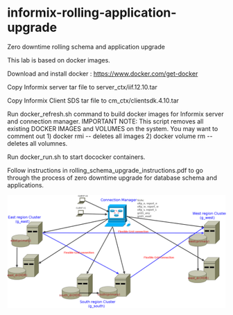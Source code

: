 # informix-rolling-application-upgrade
Zero downtime rolling schema and application upgrade

This lab is based on docker images. 

Download and install docker : https://www.docker.com/get-docker

Copy Informix server tar file to server_ctx/iif.12.10.tar

Copy Informix Client SDS tar file to cm_ctx/clientsdk.4.10.tar

Run docker_refresh.sh command to build docker images for Informix server and connection manager. 
IMPORTANT NOTE: This script removes all existing DOCKER IMAGES and VOLUMES on the system. You may want to comment out 1) docker rmi -- deletes all images 2) docker volume rm -- deletes all volumnes. 

Run docker_run.sh to start dococker containers.

Follow instructions in rolling_schema_upgrade_instructions.pdf to go through the process of zero downtime upgrade for database schema and applications.


![alt text](block_diagram.png "Block Diagram for the demo scenario")

